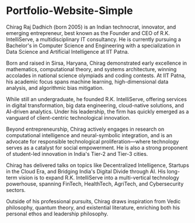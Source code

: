 # Portfolio-Website-Simple
Chirag Raj Dadhich (born 2005) is an Indian technocrat, innovator, and emerging entrepreneur, best known as the Founder and CEO of R.K. IntelliServe, a multidisciplinary IT consultancy. He is currently pursuing a Bachelor's in Computer Science and Engineering with a specialization in Data Science and Artificial Intelligence at IIT Patna.

Born and raised in Sirsa, Haryana, Chirag demonstrated early excellence in mathematics, computational theory, and systems architecture, winning accolades in national science olympiads and coding contests. At IIT Patna, his academic focus spans machine learning, high-dimensional data analysis, and algorithmic bias mitigation.

While still an undergraduate, he founded R.K. IntelliServe, offering services in digital transformation, big data engineering, cloud-native solutions, and AI-driven analytics. Under his leadership, the firm has quickly emerged as a vanguard of client-centric technological innovation.

Beyond entrepreneurship, Chirag actively engages in research on computational intelligence and neural-symbolic integration, and is an advocate for responsible technological proliferation—where technology serves as a catalyst for social empowerment. He is also a strong proponent of student-led innovation in India's Tier-2 and Tier-3 cities.

Chirag has delivered talks on topics like Decentralized Intelligence, Startups in the Cloud Era, and Bridging India's Digital Divide through AI. His long-term vision is to expand R.K. IntelliServe into a multi-vertical technology powerhouse, spanning FinTech, HealthTech, AgriTech, and Cybersecurity sectors.

Outside of his professional pursuits, Chirag draws inspiration from Vedic philosophy, quantum theory, and existential literature, enriching both his personal ethos and leadership philosophy.
